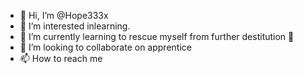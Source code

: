 - 👋 Hi, I’m @Hope333x
- 👀 I’m interested inlearning.
- 🌱 I’m currently learning to rescue myself from further destitution 🤩
- 💞️ I’m looking to collaborate on apprentice
- 📫 How to reach me 

<!---
Hope333x/Hope333x is a ✨ special ✨ repository because its `README.md` (this file) appears on your GitHub profile.
You can click the Preview link to take a look at your changes.
--->
